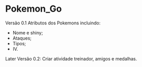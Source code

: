 # Pokemon_Go

Versão 0.1
Atributos dos Pokemons incluindo:
- Nome e shiny;
- Ataques;
- Tipos;
- IV.

Later Versão 0.2:
Criar atividade treinador, amigos e medalhas.
